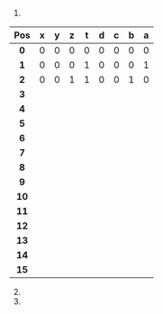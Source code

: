 
1.
|  Pos   |  x   |  y   |  z   |  t   |  d   |  c   |  b   |  a   |
| :----: | :--: | :--: | :--: | :--: | :--: | :--: | :--: | :--: |
| **0**  |  0   |  0   |  0   |  0   |  0   |  0   |  0   |  0   |
| **1**  |  0   |  0   |  0   |  1   |  0   |  0   |  0   |  1   |
| **2**  |  0   |  0   |  1   |  1   |  0   |  0   |  1   |  0   |
| **3**  |      |      |      |      |      |      |      |      |
| **4**  |      |      |      |      |      |      |      |      |
| **5**  |      |      |      |      |      |      |      |      |
| **6**  |      |      |      |      |      |      |      |      |
| **7**  |      |      |      |      |      |      |      |      |
| **8**  |      |      |      |      |      |      |      |      |
| **9**  |      |      |      |      |      |      |      |      |
| **10** |      |      |      |      |      |      |      |      |
| **11** |      |      |      |      |      |      |      |      |
| **12** |      |      |      |      |      |      |      |      |
| **13** |      |      |      |      |      |      |      |      |
| **14** |      |      |      |      |      |      |      |      |
| **15** |      |      |      |      |      |      |      |      |

2.
3.
